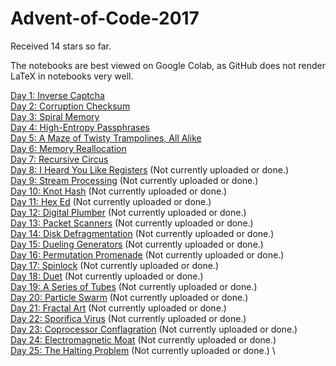 # Advent-of-Code-2017

Received 14 stars so far.
 
The notebooks are best viewed on Google Colab, as GitHub does not render LaTeX in notebooks very well.

[Day 1: Inverse Captcha](https://github.com/mustafa-hotaki/Advent-of-Code-2017/blob/main/Day1/Day1.ipynb) \
[Day 2: Corruption Checksum](https://github.com/mustafa-hotaki/Advent-of-Code-2017/blob/main/Day2/Day2.ipynb) \
[Day 3: Spiral Memory](https://github.com/mustafa-hotaki/Advent-of-Code-2017/blob/main/Day3/Day3.ipynb) \
[Day 4: High-Entropy Passphrases](https://github.com/mustafa-hotaki/Advent-of-Code-2017/blob/main/Day4/Day4.ipynb) \
[Day 5: A Maze of Twisty Trampolines, All Alike](https://github.com/mustafa-hotaki/Advent-of-Code-2017/blob/main/Day5/Day5.ipynb) \
[Day 6: Memory Reallocation](https://github.com/mustafa-hotaki/Advent-of-Code-2017/blob/main/Day6/Day6.ipynb) \
[Day 7: Recursive Circus](https://github.com/mustafa-hotaki/Advent-of-Code-2017/blob/main/Day7/Day7.ipynb) \
[Day 8: I Heard You Like Registers](https://github.com/mustafa-hotaki/Advent-of-Code-2017/blob/main/Day8/Day8.ipynb) (Not currently uploaded or done.) \
[Day 9: Stream Processing](https://github.com/mustafa-hotaki/Advent-of-Code-2017/blob/main/Day9/Day9.ipynb) (Not currently uploaded or done.) \
[Day 10: Knot Hash](https://github.com/mustafa-hotaki/Advent-of-Code-2017/blob/main/Day10/Day10.ipynb) (Not currently uploaded or done.) \
[Day 11: Hex Ed](https://github.com/mustafa-hotaki/Advent-of-Code-2017/blob/main/Day11/Day11.ipynb) (Not currently uploaded or done.) \
[Day 12: Digital Plumber](https://github.com/mustafa-hotaki/Advent-of-Code-2017/blob/main/Day12/Day12.ipynb) (Not currently uploaded or done.) \
[Day 13: Packet Scanners](https://github.com/mustafa-hotaki/Advent-of-Code-2017/blob/main/Day13/Day13.ipynb) (Not currently uploaded or done.) \
[Day 14: Disk Defragmentation](https://github.com/mustafa-hotaki/Advent-of-Code-2017/blob/main/Day14/Day14.ipynb) (Not currently uploaded or done.) \
[Day 15: Dueling Generators](https://github.com/mustafa-hotaki/Advent-of-Code-2017/blob/main/Day15/Day15.ipynb) (Not currently uploaded or done.) \
[Day 16: Permutation Promenade](https://github.com/mustafa-hotaki/Advent-of-Code-2017/blob/main/Day16/Day16.ipynb) (Not currently uploaded or done.) \
[Day 17: Spinlock](https://github.com/mustafa-hotaki/Advent-of-Code-2017/blob/main/Day17/Day17.ipynb) (Not currently uploaded or done.) \
[Day 18: Duet](https://github.com/mustafa-hotaki/Advent-of-Code-2017/blob/main/Day18/Day18.ipynb) (Not currently uploaded or done.) \
[Day 19: A Series of Tubes](https://github.com/mustafa-hotaki/Advent-of-Code-2017/blob/main/Day19/Day19.ipynb) (Not currently uploaded or done.) \
[Day 20: Particle Swarm](https://github.com/mustafa-hotaki/Advent-of-Code-2017/blob/main/Day20/Day20.ipynb) (Not currently uploaded or done.) \
[Day 21: Fractal Art](https://github.com/mustafa-hotaki/Advent-of-Code-2017/blob/main/Day21/Day21.ipynb) (Not currently uploaded or done.) \
[Day 22: Sporifica Virus](https://github.com/mustafa-hotaki/Advent-of-Code-2017/blob/main/Day22/Day22.ipynb) (Not currently uploaded or done.) \
[Day 23: Coprocessor Conflagration](https://github.com/mustafa-hotaki/Advent-of-Code-2017/blob/main/Day23/Day23.ipynb) (Not currently uploaded or done.) \
[Day 24: Electromagnetic Moat](https://github.com/mustafa-hotaki/Advent-of-Code-2017/blob/main/Day24/Day24.ipynb) (Not currently uploaded or done.) \
[Day 25: The Halting Problem](https://github.com/mustafa-hotaki/Advent-of-Code-2017/blob/main/Day25/Day25.ipynb) (Not currently uploaded or done.) \

